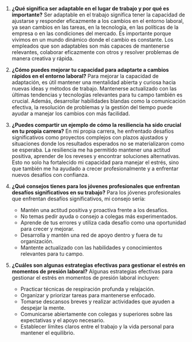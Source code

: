 

1. **¿Qué significa ser adaptable en el lugar de trabajo y por qué es importante?** Ser adaptable en el trabajo significa tener la capacidad de ajustarse y responder eficazmente a los cambios en el entorno laboral, ya sean cambios en las tareas, en la tecnología, en las políticas de la empresa o en las condiciones del mercado. Es importante porque vivimos en un mundo dinámico donde el cambio es constante. Los empleados que son adaptables son más capaces de mantenerse relevantes, colaborar eficazmente con otros y resolver problemas de manera creativa y rápida.
    
2. **¿Cómo puedes mejorar tu capacidad para adaptarte a cambios rápidos en el entorno laboral?** Para mejorar la capacidad de adaptación, es útil mantener una mentalidad abierta y curiosa hacia nuevas ideas y métodos de trabajo. Mantenerse actualizado con las últimas tendencias y tecnologías relevantes para tu campo también es crucial. Además, desarrollar habilidades blandas como la comunicación efectiva, la resolución de problemas y la gestión del tiempo puede ayudar a manejar los cambios con más facilidad.
    
3. **¿Puedes compartir un ejemplo de cómo la resiliencia ha sido crucial en tu propia carrera?** En mi propia carrera, he enfrentado desafíos significativos como proyectos complejos con plazos ajustados y situaciones donde los resultados esperados no se materializaron como se esperaba. La resiliencia me ha permitido mantener una actitud positiva, aprender de los reveses y encontrar soluciones alternativas. Esto no solo ha fortalecido mi capacidad para manejar el estrés, sino que también me ha ayudado a crecer profesionalmente y a enfrentar nuevos desafíos con confianza.
    
4. **¿Qué consejos tienes para los jóvenes profesionales que enfrentan desafíos significativos en su trabajo?** Para los jóvenes profesionales que enfrentan desafíos significativos, mi consejo sería:
    
    - Mantén una actitud positiva y proactiva frente a los desafíos.
    - No temas pedir ayuda o consejo a colegas más experimentados.
    - Aprende de tus errores y utiliza cada desafío como una oportunidad para crecer y mejorar.
    - Desarrolla y mantén una red de apoyo dentro y fuera de tu organización.
    - Mantente actualizado con las habilidades y conocimientos relevantes para tu campo.
5. **¿Cuáles son algunas estrategias efectivas para gestionar el estrés en momentos de presión laboral?** Algunas estrategias efectivas para gestionar el estrés en momentos de presión laboral incluyen:
    
    - Practicar técnicas de respiración profunda y relajación.
    - Organizar y priorizar tareas para mantenerse enfocado.
    - Tomarse descansos breves y realizar actividades que ayuden a despejar la mente.
    - Comunicarse abiertamente con colegas y superiores sobre las expectativas y el apoyo necesario.
    - Establecer límites claros entre el trabajo y la vida personal para mantener el equilibrio.